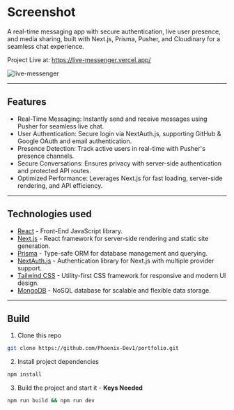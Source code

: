 # Screenshot

A real-time messaging app with secure authentication, live user presence, and media sharing, built with Next.js, Prisma, Pusher, and Cloudinary for a seamless chat experience.

Project Live at: https://live-messenger.vercel.app/

![live-messenger](assets/banner-msg.png)

---

## Features

- Real-Time Messaging: Instantly send and receive messages using Pusher for seamless live chat.
- User Authentication: Secure login via NextAuth.js, supporting GitHub & Google OAuth and email authentication.
- Presence Detection: Track active users in real-time with Pusher's presence channels.
- Secure Conversations: Ensures privacy with server-side authentication and protected API routes.
- Optimized Performance: Leverages Next.js for fast loading, server-side rendering, and API efficiency.

---

## Technologies used

- [React](https://react.dev/) - Front-End JavaScript library.
- [Next.js](https://nextjs.org/) - React framework for server-side rendering and static site generation.
- [Prisma](https://www.prisma.io/) - Type-safe ORM for database management and querying.
- [NextAuth.js](https://next-auth.js.org/) - Authentication library for Next.js with multiple provider support.
- [Tailwind CSS](https://tailwindcss.com/) - Utility-first CSS framework for responsive and modern UI design.
- [MongoDB](https://www.mongodb.com/) - NoSQL database for scalable and flexible data storage.

---

## Build

1. Clone this repo

```bash
git clone https://github.com/Phoenix-Dev1/portfolio.git
```

2. Install project dependencies

```bash
npm install
```

3. Build the project and start it - **Keys Needed**

```bash
npm run build && npm run dev
```

